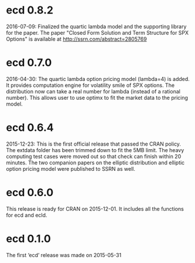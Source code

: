 # ecd 0.8.2

2016-07-09: Finalized the quartic lambda model and the supporting library for the paper.
The paper "Closed Form Solution and Term Structure for SPX Options"
is available at http://ssrn.com/abstract=2805769
 
# ecd 0.7.0

2016-04-30: The quartic lambda option pricing model (lambda=4) is added. 
It provides computation engine for volatility smile of SPX options. 
The distribution now can take a real number for lambda (instead of a rational number).
This allows user to use optimx to fit the market data to the pricing model.

# ecd 0.6.4

2015-12-23: This is the first official release that passed the CRAN policy.
The extdata folder has been trimmed down to fit the 5MB limit.
The heavy computing test cases were moved out so that check can finish within 20 minutes.
The two companion papers on the elliptic distribution and elliptic option pricing model
were published to SSRN as well.

# ecd 0.6.0

This release is ready for CRAN on 2015-12-01. 
It includes all the functions for ecd and ecld.

# ecd 0.1.0 

The first ‘ecd’ release was made on 2015-05-31





